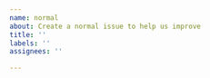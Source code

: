 ```yaml
---
name: normal
about: Create a normal issue to help us improve
title: ''
labels: ''
assignees: ''

---
```



